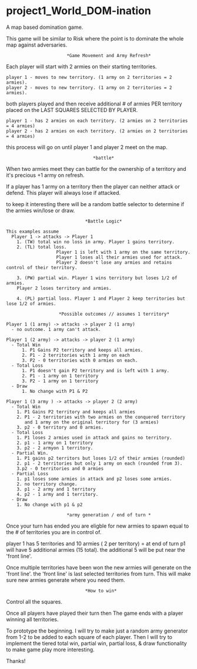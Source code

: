# project1_World_DOM-ination
A map based domination game.


This game will be similar to Risk where the point is to dominate the whole map against adversaries. 


                           *Game Movement and Army Refresh*
                                    
Each player will start with 2 armies on their starting territories.

```
player 1 - moves to new territory. (1 army on 2 territories = 2 armies).
player 2 - moves to new territory. (1 army on 2 territories = 2 armies).
```
both players played and then receive additional # of armies PER territory  placed on the LAST SQUARES SELECTED BY PLAYER.
```
player 1 - has 2 armies on each territory. (2 armies on 2 territories = 4 armies)
player 2 - has 2 armies on each territory. (2 armies on 2 territories = 4 armies)
```
this process will go on until player 1 and player 2 meet on the map.

                                     *battle*

When two armies meet they can battle for the ownership of a territory and it's precious +1 army on refresh.

If a player has 1 army on a territory then the player can neither attack or defend.
This player will always lose if attacked.

to keep it interesting there will be a random battle selector to determine if the armies win/lose or draw.

                                  *Battle Logic*
```
This examples assume
  Player 1 -> attacks -> Player 1
    1. (TW) total win no loss in army. Player 1 gains territory.
    2. (TL) total loss.
                   Player 1 is left with 1 army on the same territory.
                   Player 1 loses all their armies used for attack.
                   Player 2 doesn't lose any armies and retains control of their territory.

    3. (PW) partial win. Player 1 wins territory but loses 1/2 of armies.
    Player 2 loses territory and armies.

    4. (PL) partial loss. Player 1 and Player 2 keep territories but lose 1/2 of armies.
```
                        *Possible outcomes // assumes 1 territory*  
```								 
Player 1 (1 army) -> attacks -> player 2 (1 army)
  - no outcome. 1 army can't attack.

Player 1 (2 army) -> attacks -> player 2 (1 army)
  - Total Win
      1. P1 Gains P2 territory and keeps all armies.
      2. P1 - 2 territories with 1 army on each
      3. P2 - 0 territories with 0 armies on each.
  - Total Loss
      1. P1 doesn't gain P2 territory and is left with 1 army.
      2. P1 - 1 army on 1 territory
      3. P2 - 1 army on 1 territory
  - Draw
      1. No change with P1 & P2

Player 1 (3 army ) -> attacks -> player 2 (2 army)
  - Total Win
    1. P1 Gains P2 territory and keeps all armies
    2. P1 - 2 territories with two armies on the conquered territory
       and 1 army on the original territory for (3 armies) 
    3. p2 - 0 territory and 0 armies.
  - Total Loss
    1. P1 loses 2 armies used in attack and gains no territory.
    2. p1 - 1 army on 1 territory
    3. p2 - 2 armyon 1 territory.
  - Partial Win.
    1. P1 gains p2 territors but loses 1/2 of their armies (rounded)
    2. p1 - 2 territories but only 1 army on each (rounded from 3).
    3.p2 - 0 territories and 0 armies
  - Partial Loss
    1. p1 loses some armies in attack and p2 loses some armies.
    2. no territory change.
    3. p1 - 2 army and 1 territory
    4. p2 - 1 army and 1 territory.
  - Draw
    1. No change with p1 & p2 
```

                           *army generation / end of turn *
Once your turn has ended you are eligble for new armies to spawn equal to the # of territories you are in control of.

player 1 has 5 territories and 10 armies ( 2 per territory) = at end of turn p1 will have 5 additional armies (15 total).
the additional 5 will be put near the 'front line'.

Once multiple territories have been won the new armies will generate on the 'front line'.
the 'front line' is last selected territories from turn. This will make sure new armies generate where you need them.

                                  *How to win*

Control all the squares.

Once all players have played their turn then 
The game ends with a player winning all territories.


To prototype the beginning. I will try to make just a random army generator from 1-2 to be added to each square of each player. Then I will try to implement the tiered total win, partial win, partial loss, & draw functionality to make game play more interesting.


Thanks!

